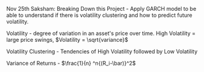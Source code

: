
Nov 25th Saksham:
Breaking Down this Project - 
Apply GARCH model to be able to understand if there is volatility clustering and how to predict future volatility. 

Volatility - degree of variation in an asset's price over time. High Volatility = large price swings, $Volatility = \sqrt{variance}$

Volatility Clustering - Tendencies of High Volatility followed by Low Volatility 

Variance of Returns - $\frac{1}{n} ^n{(R_i-\bar)}^2$
